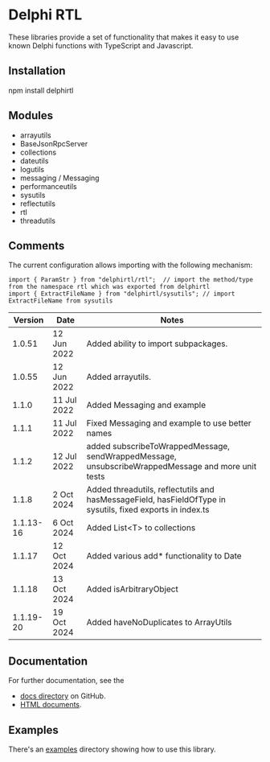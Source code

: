 # Delphi RTL

These libraries provide a set of functionality that makes it easy to use known Delphi functions with TypeScript and Javascript.

## Installation
npm install delphirtl

## Modules
* arrayutils
* BaseJsonRpcServer
* collections
* dateutils  
* logutils  
* messaging / Messaging
* performanceutils
* sysutils  
* reflectutils
* rtl  
* threadutils  


## Comments
The current configuration allows importing with the following mechanism:

```
import { ParamStr } from "delphirtl/rtl";  // import the method/type from the namespace rtl which was exported from delphirtl  
import { ExtractFileName } from "delphirtl/sysutils"; // import ExtractFileName from sysutils   
```

| Version  | Date        | Notes  |  
|----------|-------------|--------|  
| 1.0.51   | 12 Jun 2022 | Added ability to import subpackages. |
| 1.0.55   | 12 Jun 2022 | Added arrayutils. |
| 1.1.0    | 11 Jul 2022 | Added Messaging and example |
| 1.1.1    | 11 Jul 2022 | Fixed Messaging and example to use better names |
| 1.1.2    | 12 Jul 2022 | added subscribeToWrappedMessage, sendWrappedMessage, unsubscribeWrappedMessage and more unit tests |
| 1.1.8  | 2 Oct 2024 | Added threadutils, reflectutils and hasMessageField, hasFieldOfType in sysutils, fixed exports in index.ts |
| 1.1.13-16 | 6 Oct 2024 | Added List\<T\> to collections |
| 1.1.17 | 12 Oct 2024 | Added various add* functionality to Date |
| 1.1.18 | 13 Oct 2024 | Added isArbitraryObject |
| 1.1.19-20 | 19 Oct 2024 | Added haveNoDuplicates to ArrayUtils |


## Documentation
For further documentation, see the 
* [docs directory](https://chuacw.github.io/delphirtl/md/globals.html) on GitHub.
* [HTML documents](https://chuacw.github.io/delphirtl/html/index.html).

## Examples
There's an [examples](./examples/) directory showing how to use this library.
 

